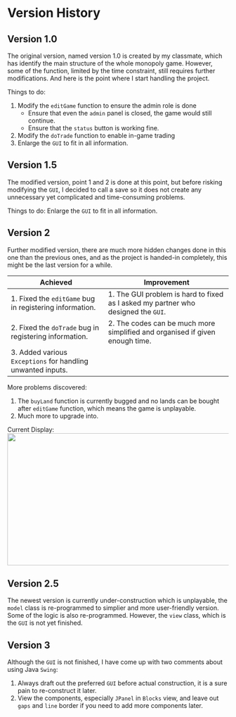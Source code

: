 # Version History
## Version 1.0
The original version, named version 1.0 is created by my classmate, which has identify the main structure of the whole monopoly game. 
However, some of the function, limited by the time constraint, still requires further modifications. And here is the point where I start handling the project.  
  
Things to do:  
  1. Modify the `editGame` function to ensure the admin role is done
     - Ensure that even the `admin` panel is closed, the game would still continue.
     - Ensure that the `status` button is working fine.
  3. Modify the `doTrade` function to enable in-game trading
  4. Enlarge the `GUI` to fit in all information.

## Version 1.5
The modified version, point 1 and 2 is done at this point, but before risking modifying the `GUI`, I decided to call a save so it does not create any unnecessary yet complicated and time-consuming problems.  
  
Things to do: Enlarge the `GUI` to fit in all information.

## Version 2
Further modified version, there are much more hidden changes done in this one than the previous ones, and as the project is handed-in completely, this might be the last version for a while.  

| Achieved | Improvement |
| --- | --- |
| 1. Fixed the `editGame` bug in registering information. | 1. The GUI problem is hard to fixed as I asked my partner who designed the `GUI`. |
| 2. Fixed the `doTrade` bug in registering information. | 2. The codes can be much more simplified and organised if given enough time. |
| 3. Added various `Exceptions` for handling unwanted inputs. |  |

More problems discovered:  
  1. The `buyLand` function is currently bugged and no lands can be bought after `editGame` function, which means the game is unplayable.
  2. Much more to upgrade into.

Current Display:  
<img src="https://github.com/travrs629/Learnt-from-Universities/blob/main/Progress-Works/MVC-based-Monopoly/src_v2/Display.png" width=550px height=300px>

## Version 2.5
The newest version is currently under-construction which is unplayable, the `model` class is re-programmed to simplier and more user-friendly version. Some of the logic is also re-programmed. However, the `view` class, which is the `GUI` is not yet finished.

## Version 3
Although the `GUI` is not finished, I have come up with two comments about using Java `Swing`:

  1. Always draft out the preferred `GUI` before actual construction, it is a sure pain to re-construct it later.
  2. View the components, especially `JPanel` in `Blocks` view, and leave out `gaps` and `line` border if you need to add more components later.
